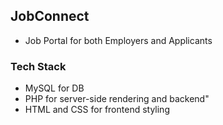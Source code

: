 ## JobConnect
- Job Portal for both Employers and Applicants

### Tech Stack
- MySQL for DB
- PHP for server-side rendering and backend"
- HTML and CSS for frontend styling